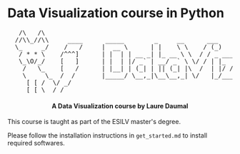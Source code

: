# Data Visualization course in Python


<pre>
   /\   /\            
  //\\_//\\     ____      _____        _     __      ___       
  \_     _/    /   /     |  __ \      | |    \ \    / (_)      
   / * * \    /^^^]      | |  | | __ _| |_ __ \ \  / / _ ____  
   \_\O/_/    [   ]      | |  | |/ _` | __/ _` \ \/ / | |_  /  
    /   \_    [   /      | |__| | (_| | || (_| |\  /  | |/ /   
    \     \_  /  /       |_____/ \__,_|\__\__,_| \/   |_/___|  
     [ [ /  \/ _/          
    _[ [ \  /_/            
</pre>
 

<h4 align="center">A Data Visualization course by Laure Daumal</h4>


This course is taught as part of the ESILV master's degree.

Please follow the installation instructions in `get_started.md` to install
required softwares.
